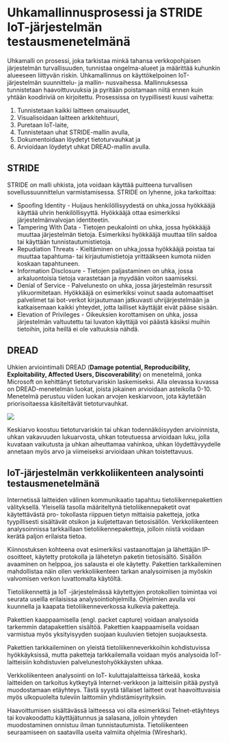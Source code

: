 Uhkamallinnusprosessi ja STRIDE IoT-järjestelmän testausmenetelmänä
===

Uhkamalli on prosessi, joka tarkistaa minkä tahansa verkkopohjaisen järjestelmän turvallisuuden, tunnistaa ongelma-alueet ja määrittää kuhunkin alueeseen liittyvän riskin. Uhkamallinnus on käyttökelpoinen IoT-järjestelmän suunnittelu- ja mallin- nusvaihessa. Mallinnuksessa tunnistetaan haavoittuvuuksia ja pyritään poistamaan niitä ennen kuin yhtään koodiriviä on kirjoitettu. Prosessissa on tyypillisesti kuusi vaihetta:
1. Tunnistetaan kaikki laitteen omaisuudet,
2. Visualisoidaan laitteen arkkitehtuuri,
3. Puretaan IoT-laite,
4. Tunnistetaan uhat STRIDE-mallin avulla,
5. Dokumentoidaan löydetyt tietoturvauhkat ja
6. Arvioidaan löydetyt uhkat DREAD-mallin avulla.

## STRIDE
STRIDE on malli uhkista, jota voidaan käyttää puitteena turvallisen sovellussuunnittelun varmistamisessa. STRIDE on lyhenne, joka tarkoittaa:

* Spoofing Identity - Huijaus henkilöllisyydestä on uhka,jossa hyökkääjä käyttää uhrin henkilöllisyyttä. Hyökkääjä ottaa esimerkiksi järjestelmänvalvojan identiteetin.
* Tampering With Data - Tietojen peukalointi on uhka, jossa hyökkääjä muuttaa järjestelmän tietoja. Esimerkiksi hyökkääjä muuttaa tilin saldoa tai käyttään tunnistautumistietoja.
* Repudiation Threats - Kieltäminen on uhka,jossa hyökkääjä poistaa tai muuttaa tapahtuma- tai kirjautumistietoja yrittääkseen kumota niiden koskaan tapahtuneen.
* Information Disclosure - Tietojen paljastaminen on uhka, jossa arkaluontoisia tietoja varastetaan ja myydään voiton saamiseksi.
* Denial of Service - Palvelunesto on uhka, jossa järjestelmän resurssit ylikuormitetaan. Hyökkääjä on esimerkiksi voinut saada automaattiset palvelimet tai bot-verkot kirjautumaan jatkuvasti uhrijärjestelmään ja katkaisemaan kaikki yhteydet, jotta lailliset käyttäjät eivät pääse sisään.
* Elevation of Privileges - Oikeuksien korottamisen on uhka, jossa järjestelmän valtuutettu tai luvaton käyttäjä voi päästä käsiksi muihin tietoihin, joita heillä ei ole valtuuksia nähdä.

## DREAD
Uhkien arviointimalli DREAD (**Damage potential, Reproducibility, Exploitability, Affected Users, Discoverability**) on menetelmä, jonka Microsoft on kehittänyt tietoturvariskin laskemiseksi. Alla olevassa kuvassa on DREAD-menetelmän luokat, joista jokainen arvioidaan asteikolla 0-10. 
Menetelmä perustuu viiden luokan arvojen keskiarvoon, jota käytetään priorisoitaessa käsiteltävät tietoturvauhkat.

![](https://gitlab.dclabra.fi/wiki/uploads/upload_dc479ca3ce6b8514a32dfe3161a18f3d.png)

Keskiarvo koostuu tietoturvariskin tai uhkan todennäköisyyden arvioinnista, uhkan vakavuuden lukuarvosta, uhkan toteutuessa arvioidaan luku, jolla kuvataan vaikutusta ja uhkan aiheuttamaa vahinkoa, uhkan löydettävyydelle annetaan myös arvo ja viimeiseksi arvioidaan uhkan toistettavuus.

## IoT-järjestelmän verkkoliikenteen analysointi testausmenetelmänä
Internetissä laitteiden välinen kommunikaatio tapahtuu tietoliikennepakettien välityksellä. Yleisellä tasolla määriteltynä tietoliikennepaketit ovat käytettävästä pro- tokollasta riippuen tietyn mittaisia paketteja, jotka tyypillisesti sisältävät otsikon ja kuljetettavan tietosisällön. Verkkoliikenteen analysoinnissa tarkkaillaan tietoliikennepaketteja, jolloin niistä voidaan kerätä paljon erilaista tietoa. 

Kiinnostuksen kohteena ovat esimerkiksi vastaanottajan ja lähettäjän IP-osoitteet, käytetty protokolla ja lähetetyn paketin tietosisältö. Sisällön avaaminen on helppoa, jos salausta ei ole käytetty. Pakettien tarkkaileminen mahdollistaa näin ollen verkkoliikenteen tarkan analysoimisen ja myöskin valvomisen verkon luvattomalta käytöltä. 

Tietoliikennettä ja IoT -järjestelmässä käytettyjen protokollien toimintaa voi seurata useilla erilaisissa analysointiohjelmilla. Ohjelmien avulla voi kuunnella ja kaapata tietoliikenneverkossa kulkevia paketteja. 

Pakettien kaappaamisella (engl. packet capture) voidaan analysoida tarkemmin datapakettien sisältöä. Pakettien kaappaamisella voidaan varmistua myös yksityisyyden suojaan kuuluvien tietojen suojauksesta. 

Pakettien tarkkaileminen on yleistä tietoliikenneverkkoihin kohdistuvissa hyökkäyksissä, mutta paketteja tarkkailemalla voidaan myös analysoida IoT-laitteisiin kohdistuvien palvelunestohyökkäysten uhkaa. 

Verkkoliikenteen analysointi on IoT- kuluttajalaitteissa tärkeää, koska laitteiden on tarkoitus kytkeytyä Internet-verkkoon ja laitteisiin pitää pystyä muodostamaan etäyhteys. Tästä syystä tällaiset laitteet ovat haavoittuvaisia myös ulkopuolelta tuleviin laittomiin yhdistämisyrityksiin. 

Haavoittumisen sisältävässä laitteessa voi olla esimerkiksi Telnet-etäyhteys tai kovakoodattu käyttäjätunnus ja salasana, jolloin yhteyden muodostaminen onnistuu ilman tunnistautumista.
Tietoliikenteen seuraamiseen on saatavilla useita valmiita ohjelmia (Wireshark).